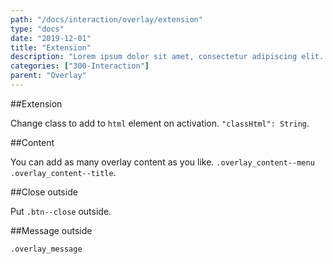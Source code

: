 ```yaml
---
path: "/docs/interaction/overlay/extension"
type: "docs"
date: "2019-12-01"
title: "Extension"
description: "Lorem ipsum dolor sit amet, consectetur adipiscing elit. Nunc tempus laoreet leo sit amet iaculis."
categories: ["300-Interaction"]
parent: "Overlay"
---
```


##Extension

Change class to add to `html` element on activation. `"classHtml": String`.

<demo>
  <div class="demo_item" data-iframe="demos/docs/interaction/overlay/classhtml" data-name="classhtml">
  </div>
</demo>

##Content

You can add as many overlay content as you like. `.overlay_content--menu` `.overlay_content--title`.

<demo>
  <div class="demo_item" data-iframe="demos/docs/interaction/overlay/content" data-name="content">
  </div>
</demo>

##Close outside

Put `.btn--close` outside.

<demo>
  <div class="demo_item" data-iframe="demos/docs/interaction/overlay/closeoutside" data-name="close outside">
  </div>
</demo>

##Message outside

`.overlay_message`

<demo>
  <div class="demo_item" data-iframe="demos/docs/interaction/overlay/messageoutside" data-name="message outside">
  </div>
</demo>
